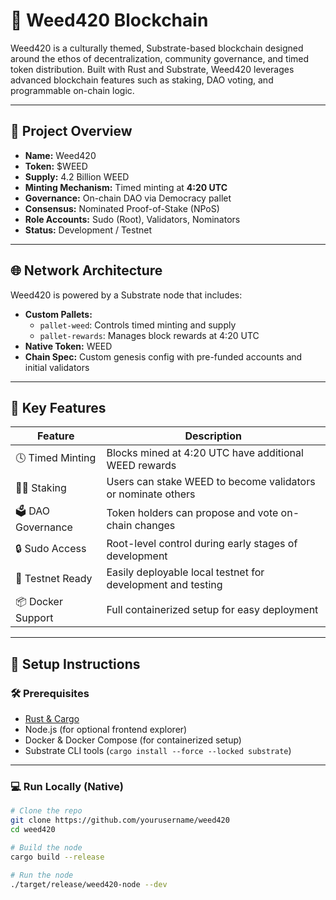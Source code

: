 # 🌿 Weed420 Blockchain

Weed420 is a culturally themed, Substrate-based blockchain designed around the ethos of decentralization, community governance, and timed token distribution. Built with Rust and Substrate, Weed420 leverages advanced blockchain features such as staking, DAO voting, and programmable on-chain logic.

---

## 🚀 Project Overview

- **Name:** Weed420
- **Token:** $WEED
- **Supply:** 4.2 Billion WEED
- **Minting Mechanism:** Timed minting at **4:20 UTC**
- **Governance:** On-chain DAO via Democracy pallet
- **Consensus:** Nominated Proof-of-Stake (NPoS)
- **Role Accounts:** Sudo (Root), Validators, Nominators
- **Status:** Development / Testnet

---

## 🌐 Network Architecture

Weed420 is powered by a Substrate node that includes:

- **Custom Pallets:**
  - `pallet-weed`: Controls timed minting and supply
  - `pallet-rewards`: Manages block rewards at 4:20 UTC
- **Native Token:** WEED
- **Chain Spec:** Custom genesis config with pre-funded accounts and initial validators

---

## 🧱 Key Features

| Feature                | Description |
|------------------------|-------------|
| 🕓 Timed Minting       | Blocks mined at 4:20 UTC have additional WEED rewards |
| 👨‍🌾 Staking           | Users can stake WEED to become validators or nominate others |
| 🗳️ DAO Governance     | Token holders can propose and vote on-chain changes |
| 🔒 Sudo Access         | Root-level control during early stages of development |
| 🧪 Testnet Ready       | Easily deployable local testnet for development and testing |
| 📦 Docker Support      | Full containerized setup for easy deployment |

---

## 🔧 Setup Instructions

### 🛠️ Prerequisites

- [Rust & Cargo](https://rustup.rs/)
- Node.js (for optional frontend explorer)
- Docker & Docker Compose (for containerized setup)
- Substrate CLI tools (`cargo install --force --locked substrate`)

---

### 💻 Run Locally (Native)

```bash
# Clone the repo
git clone https://github.com/yourusername/weed420
cd weed420

# Build the node
cargo build --release

# Run the node
./target/release/weed420-node --dev
